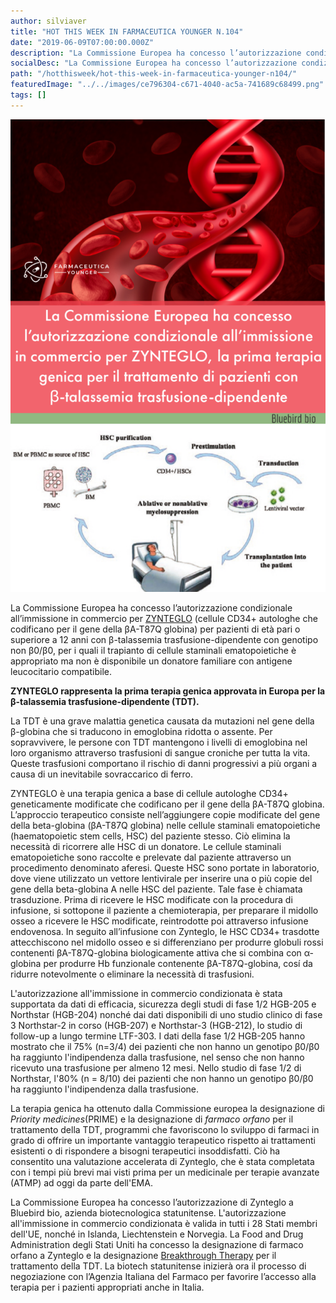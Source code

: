 ```yaml
---
author: silviaver
title: "HOT THIS WEEK IN FARMACEUTICA YOUNGER N.104"
date: "2019-06-09T07:00:00.000Z"
description: "La Commissione Europea ha concesso l’autorizzazione condizionale all’immissione in commercio per ZYNTEGLO (cellule CD34 + autologhe che codificano il gene βA-T87Q-globin) per pazienti di età pari o superiore a 12 anni con β-talassemia trasfusione-dipendente con genotipo non β0/β0, per i quali il trapianto di cellule staminali ematopoietiche è appropriato ma non è disponibile un donatore familiare con antigene leucocitario compatibile. "
socialDesc: "La Commissione Europea ha concesso l’autorizzazione condizionale all’immissione in commercio per ZYNTEGLO (cellule CD34 + autologhe che codificano il gene βA-T87Q-globin) per pazienti di età pari o superiore a 12 anni con β-talassemia trasfusione-dipendente con genotipo non β0/β0, per i quali il trapianto di cellule staminali ematopoietiche è appropriato ma non è disponibile un donatore familiare con antigene leucocitario compatibile. "
path: "/hotthisweek/hot-this-week-in-farmaceutica-younger-n104/"
featuredImage: "../../images/ce796304-c671-4040-ac5a-741689c68499.png"
tags: []
---
```


![null](../../images/ce796304-c671-4040-ac5a-741689c68499.png)

La Commissione Europea ha concesso l’autorizzazione condizionale all’immissione in commercio per [ZYNTEGLO](http://investor.bluebirdbio.com/news-releases/news-release-details/bluebird-bio-announces-eu-conditional-marketing-authorization) (cellule CD34+ autologhe che codificano per il gene della βA-T87Q globina) per pazienti di età pari o superiore a 12 anni con β-talassemia trasfusione-dipendente con genotipo non β0/β0, per i quali il trapianto di cellule staminali ematopoietiche è appropriato ma non è disponibile un donatore familiare con antigene leucocitario compatibile.

**ZYNTEGLO rappresenta la prima terapia genica approvata in Europa per la β-talassemia trasfusione-dipendente (TDT).**

La TDT è una grave malattia genetica causata da mutazioni nel gene della β-globina che si traducono in emoglobina ridotta o assente. Per sopravvivere, le persone con TDT mantengono i livelli di emoglobina nel loro organismo attraverso trasfusioni di sangue croniche per tutta la vita. Queste trasfusioni comportano il rischio di danni progressivi a più organi a causa di un inevitabile sovraccarico di ferro.

ZYNTEGLO è una terapia genica a base di cellule autologhe CD34+ geneticamente modificate che codificano per il gene della βA-T87Q globina. L’approccio terapeutico consiste nell’aggiungere copie modificate del gene della beta-globina (βA-T87Q globina) nelle cellule staminali ematopoietiche (haematopoietic stem cells, HSC) del paziente stesso. Ciò elimina la necessità di ricorrere alle HSC di un donatore. Le cellule staminali ematopoietiche sono raccolte e prelevate dal paziente attraverso un procedimento denominato aferesi. Queste HSC sono portate in laboratorio, dove viene utilizzato un vettore lentivirale per inserire una o più copie del gene della beta-globina A nelle HSC del paziente. Tale fase è chiamata trasduzione. Prima di ricevere le HSC modificate con la procedura di infusione, si sottopone il paziente a chemioterapia, per preparare il midollo osseo a ricevere le HSC modificate, reintrodotte poi attraverso infusione endovenosa. In seguito all’infusione con Zynteglo, le HSC CD34+ trasdotte attecchiscono nel midollo osseo e si differenziano per produrre globuli rossi contenenti βA-T87Q-globina biologicamente attiva che si combina con α-globina per produrre Hb funzionale contenente βA-T87Q-globina, cosí da ridurre notevolmente o eliminare la necessità di trasfusioni.

L'autorizzazione all'immissione in commercio condizionata è stata supportata da dati di efficacia, sicurezza degli studi di fase 1/2 HGB-205 e Northstar (HGB-204) nonché dai dati disponibili di uno studio clinico di fase 3 Northstar-2 in corso (HGB-207) e Northstar-3 (HGB-212), lo studio di follow-up a lungo termine LTF-303. I dati della fase 1/2 HGB-205 hanno mostrato che il 75% (n=3/4) dei pazienti che non hanno un genotipo β0/β0 ha raggiunto l'indipendenza dalla trasfusione, nel senso che non hanno ricevuto una trasfusione per almeno 12 mesi. Nello studio di fase 1/2 di Northstar, l'80% (n = 8/10) dei pazienti che non hanno un genotipo β0/β0 ha raggiunto l'indipendenza dalla trasfusione.

La terapia genica ha ottenuto dalla Commissione europea la designazione di _Priority medicines_(PRIME) e la designazione di _farmaco orfano_ per il trattamento della TDT, programmi che favoriscono lo sviluppo di farmaci in grado di offrire un importante vantaggio terapeutico rispetto ai trattamenti esistenti o di rispondere a bisogni terapeutici insoddisfatti. Ciò ha consentito una valutazione accelerata di Zynteglo, che è stata completata con i tempi più brevi mai visti prima per un medicinale per terapie avanzate (ATMP) ad oggi da parte dell'EMA.

La Commissione Europea ha concesso l’autorizzazione di Zynteglo a Bluebird bio, azienda biotecnologica statunitense. L'autorizzazione all'immissione in commercio condizionata è valida in tutti i 28 Stati membri dell'UE, nonché in Islanda, Liechtenstein e Norvegia. La Food and Drug Administration degli Stati Uniti ha concesso la designazione di farmaco orfano a Zynteglo e la designazione [Breakthrough Therapy](https://www.farmaceuticayounger.science/blog/2018/12/breakthrough-therapy/) per il trattamento della TDT. La biotech statunitense inizierà ora il processo di negoziazione con l’Agenzia Italiana del Farmaco per favorire l’accesso alla terapia per i pazienti appropriati anche in Italia.

